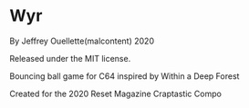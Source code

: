 # Wyr

By Jeffrey Ouellette(malcontent) 2020

Released under the MIT license.

Bouncing ball game for C64 inspired by Within a Deep Forest

Created for the 2020 Reset Magazine Craptastic Compo
